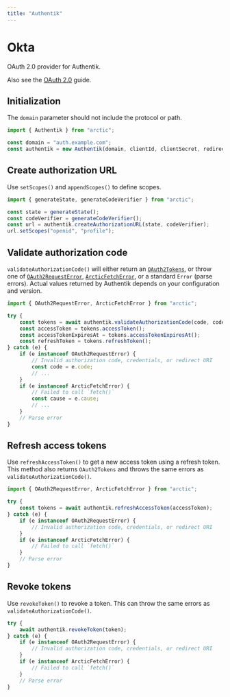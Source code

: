```yaml
---
title: "Authentik"
---
```


# Okta

OAuth 2.0 provider for Authentik.

Also see the [OAuth 2.0](/guides/oauth2) guide.

## Initialization

The `domain` parameter should not include the protocol or path.

```ts
import { Authentik } from "arctic";

const domain = "auth.example.com";
const authentik = new Authentik(domain, clientId, clientSecret, redirectURI);
```

## Create authorization URL

Use `setScopes()` and `appendScopes()` to define scopes.

```ts
import { generateState, generateCodeVerifier } from "arctic";

const state = generateState();
const codeVerifier = generateCodeVerifier();
const url = authentik.createAuthorizationURL(state, codeVerifier);
url.setScopes("openid", "profile");
```

## Validate authorization code

`validateAuthorizationCode()` will either return an [`OAuth2Tokens`](/reference/OAuth2Tokens), or throw one of [`OAuth2RequestError`](/reference/OAuth2RequestError), [`ArcticFetchError`](/reference/ArcticFetchError), or a standard `Error` (parse errors). Actual values returned by Authentik depends on your configuration and version.

```ts
import { OAuth2RequestError, ArcticFetchError } from "arctic";

try {
	const tokens = await authentik.validateAuthorizationCode(code, codeVerifier);
	const accessToken = tokens.accessToken();
	const accessTokenExpiresAt = tokens.accessTokenExpiresAt();
	const refreshToken = tokens.refreshToken();
} catch (e) {
	if (e instanceof OAuth2RequestError) {
		// Invalid authorization code, credentials, or redirect URI
		const code = e.code;
		// ...
	}
	if (e instanceof ArcticFetchError) {
		// Failed to call `fetch()`
		const cause = e.cause;
		// ...
	}
	// Parse error
}
```

## Refresh access tokens

Use `refreshAccessToken()` to get a new access token using a refresh token. This method also returns `OAuth2Tokens` and throws the same errors as `validateAuthorizationCode()`.

```ts
import { OAuth2RequestError, ArcticFetchError } from "arctic";

try {
	const tokens = await authentik.refreshAccessToken(accessToken);
} catch (e) {
	if (e instanceof OAuth2RequestError) {
		// Invalid authorization code, credentials, or redirect URI
	}
	if (e instanceof ArcticFetchError) {
		// Failed to call `fetch()`
	}
	// Parse error
}
```

## Revoke tokens

Use `revokeToken()` to revoke a token. This can throw the same errors as `validateAuthorizationCode()`.

```ts
try {
	await authentik.revokeToken(token);
} catch (e) {
	if (e instanceof OAuth2RequestError) {
		// Invalid authorization code, credentials, or redirect URI
	}
	if (e instanceof ArcticFetchError) {
		// Failed to call `fetch()`
	}
	// Parse error
}
```
